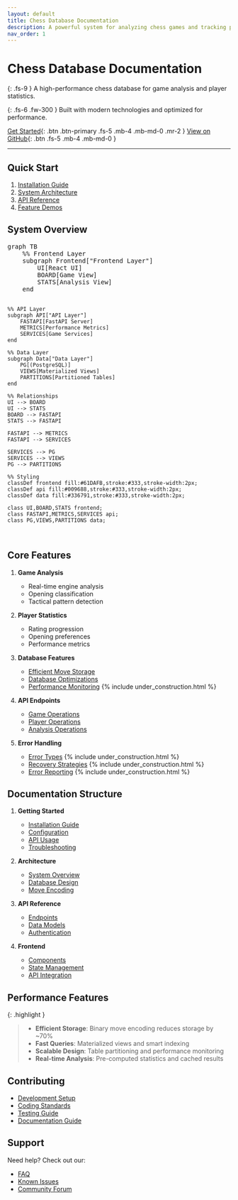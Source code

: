 ```yaml
---
layout: default
title: Chess Database Documentation
description: A powerful system for analyzing chess games and tracking player statistics
nav_order: 1
---
```

<script type="module">
	import mermaid from 'https://cdn.jsdelivr.net/npm/mermaid@10/dist/mermaid.esm.min.mjs';
	mermaid.initialize({
		startOnLoad: true,
		theme: 'light'
	});
</script>
# Chess Database Documentation

{: .fs-9 }
A high-performance chess database for game analysis and player statistics.

{: .fs-6 .fw-300 }
Built with modern technologies and optimized for performance.

[Get Started](guides/installation.md){: .btn .btn-primary .fs-5 .mb-4 .mb-md-0 .mr-2 }
[View on GitHub](https://github.com/nessaee/chess-database){: .btn .fs-5 .mb-4 .mb-md-0 }

---

## Quick Start

1. [Installation Guide](guides/installation.md)
2. [System Architecture](architecture.md)
3. [API Reference](api-reference.md)
4. [Feature Demos](demos.md)

## System Overview

<div class="mermaid-wrapper">
<pre class="mermaid">
graph TB
    %% Frontend Layer
    subgraph Frontend["Frontend Layer"]
        UI[React UI]
        BOARD[Game View]
        STATS[Analysis View]
    end
    
    %% API Layer
    subgraph API["API Layer"]
        FASTAPI[FastAPI Server]
        METRICS[Performance Metrics]
        SERVICES[Game Services]
    end
    
    %% Data Layer
    subgraph Data["Data Layer"]
        PG[(PostgreSQL)]
        VIEWS[Materialized Views]
        PARTITIONS[Partitioned Tables]
    end
    
    %% Relationships
    UI --> BOARD
    UI --> STATS
    BOARD --> FASTAPI
    STATS --> FASTAPI
    
    FASTAPI --> METRICS
    FASTAPI --> SERVICES
    
    SERVICES --> PG
    SERVICES --> VIEWS
    PG --> PARTITIONS
    
    %% Styling
    classDef frontend fill:#61DAFB,stroke:#333,stroke-width:2px;
    classDef api fill:#009688,stroke:#333,stroke-width:2px;
    classDef data fill:#336791,stroke:#333,stroke-width:2px;
    
    class UI,BOARD,STATS frontend;
    class FASTAPI,METRICS,SERVICES api;
    class PG,VIEWS,PARTITIONS data;
</pre>
</div>

## Core Features

1. **Game Analysis**
   - Real-time engine analysis
   - Opening classification
   - Tactical pattern detection

2. **Player Statistics**
   - Rating progression
   - Opening preferences
   - Performance metrics

3. **Database Features**
   - [Efficient Move Storage](backend/encoding.md)
   - [Database Optimizations](backend/database.md)
   - [Performance Monitoring](backend/metrics.md) {% include under_construction.html %}

4. **API Endpoints**
   - [Game Operations](backend/api.md#game-operations)
   - [Player Operations](backend/api.md#player-operations)
   - [Analysis Operations](backend/api.md#analysis-operations)

5. **Error Handling**
   - [Error Types](backend/errors.md) {% include under_construction.html %}
   - [Recovery Strategies](backend/errors.md#recovery) {% include under_construction.html %}
   - [Error Reporting](backend/errors.md#reporting) {% include under_construction.html %}

## Documentation Structure

1. **Getting Started**
   - [Installation Guide](guides/installation.md)
   - [Configuration](guides/configuration.md)
   - [API Usage](guides/api-usage.md)
   - [Troubleshooting](guides/troubleshooting.md)

2. **Architecture**
   - [System Overview](architecture.md)
   - [Database Design](backend/database.md)
   - [Move Encoding](backend/encoding.md)

3. **API Reference**
   - [Endpoints](api-reference.md)
   - [Data Models](backend/models.md)
   - [Authentication](api-reference.md#authentication)

4. **Frontend**
   - [Components](frontend/components.md)
   - [State Management](frontend/state.md)
   - [API Integration](frontend/api.md)

## Performance Features

{: .highlight }
> - **Efficient Storage**: Binary move encoding reduces storage by ~70%
> - **Fast Queries**: Materialized views and smart indexing
> - **Scalable Design**: Table partitioning and performance monitoring
> - **Real-time Analysis**: Pre-computed statistics and cached results

## Contributing

- [Development Setup](contributing/setup.md)
- [Coding Standards](contributing/standards.md)
- [Testing Guide](contributing/testing.md)
- [Documentation Guide](contributing/documentation.md)

## Support

Need help? Check out our:
- [FAQ](support/faq.md)
- [Known Issues](support/known-issues.md)
- [Community Forum](https://github.com/nessaee/chess-database/discussions)
